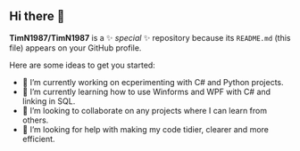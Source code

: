 ## Hi there 👋

**TimN1987/TimN1987** is a ✨ _special_ ✨ repository because its `README.md` (this file) appears on your GitHub profile.

Here are some ideas to get you started:

- 🔭 I’m currently working on ecperimenting with C# and Python projects.
- 🌱 I’m currently learning how to use Winforms and WPF with C# and linking in SQL.
- 👯 I’m looking to collaborate on any projects where I can learn from others.
- 🤔 I’m looking for help with making my code tidier, clearer and more efficient.

